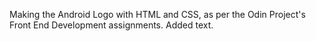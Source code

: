 Making the Android Logo with HTML and CSS, as per the Odin Project's Front End Development assignments. Added text.
